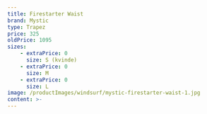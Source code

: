 ```yaml
---
title: Firestarter Waist
brand: Mystic
type: Trapez
price: 325
oldPrice: 1095
sizes:
    - extraPrice: 0
      size: S (kvinde)
    - extraPrice: 0
      size: M
    - extraPrice: 0
      size: L
image: /productImages/windsurf/mystic-firestarter-waist-1.jpg
content: >-
---
```

